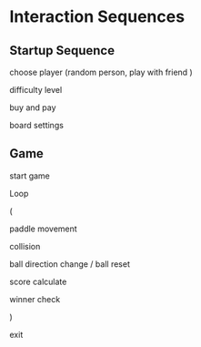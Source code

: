 # Interaction Sequences

## Startup Sequence

choose player (random person,
play with friend )

difficulty level

buy and pay

board settings

## Game

start game

Loop

(

paddle movement

collision

ball direction change / ball reset

score calculate

winner check

)

exit

